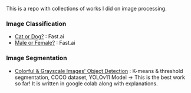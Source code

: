 This is a repo with collections of works I did on image processing.  
### Image Classification  
- [Cat or Dog?](https://github.com/hsin-you-wu/Image_processing/blob/main/cat-dog-classifier-computer-vision.ipynb) : Fast.ai  
- [Male or Female?](https://github.com/hsin-you-wu/Image_processing/blob/main/gender-classification-computer-vision.ipynb) : Fast.ai  

### Image Segmentation  
- [Colorful & Grayscale Images' Object Detection](https://github.com/hsin-you-wu/Image_processing/blob/main/Image_Segmentation.ipynb) : K-means & threshold segmentation, COCO dataset, YOLOv11 Model -> This is the best work so far! It is written in google colab along with explanations. 
